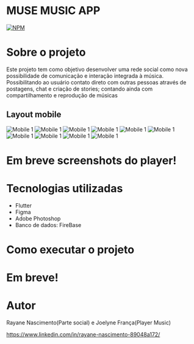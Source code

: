 # MUSE MUSIC APP
[![NPM](https://img.shields.io/npm/l/react)](https://github.com/ribeirorray/TheSocialMuse/blob/main/LICENSE) 

# Sobre o projeto

Este projeto tem como objetivo desenvolver uma rede social como nova possibilidade de comunicação e interação integrada à música. Possibilitando ao usuário contato direto com outras pessoas através de postagens, chat e criação de stories; contando ainda com compartilhamento e reprodução de músicas

## Layout mobile
![Mobile 1](https://github.com/ribeirorray/Muse-Music-App/blob/main/01.png) ![Mobile 1](https://github.com/ribeirorray/Muse-Music-App/blob/main/02.png)
![Mobile 1](https://github.com/ribeirorray/Muse-Music-App/blob/main/03.png) ![Mobile 1](https://github.com/ribeirorray/Muse-Music-App/blob/main/04.png)
![Mobile 1](https://github.com/ribeirorray/Muse-Music-App/blob/main/05.png) ![Mobile 1](https://github.com/ribeirorray/Muse-Music-App/blob/main/06.png)
![Mobile 1](https://github.com/ribeirorray/Muse-Music-App/blob/main/07.png) ![Mobile 1](https://github.com/ribeirorray/Muse-Music-App/blob/main/08.png)
![Mobile 1](https://github.com/ribeirorray/Muse-Music-App/blob/main/09.png) ![Mobile 1](https://github.com/ribeirorray/Muse-Music-App/blob/main/010.png)

# Em breve screenshots do player!


# Tecnologias utilizadas
- Flutter
- Figma
- Adobe Photoshop
- Banco de dados: FireBase

# Como executar o projeto

# Em breve!


# Autor

Rayane Nascimento(Parte social) e Joelyne França(Player Music)

https://www.linkedin.com/in/rayane-nascimento-89048a172/
